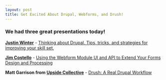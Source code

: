 ```yaml
---
layout: post
title: Get Excited About Drupal, Webforms, and Drush!
---
```


### We had three great presentations today!

**[Justin Winter](https://justinlevi.github.io/)** - [Thinking about Drupal. Tips, tricks, and strategies for improving your skill set.](https://www.icloud.com/keynote/000o0uIB15iE_nxhgEERTivAQ#intro-to-drupal)

**[Jim Costello](https://www.youtube.com/watch?v=dQw4w9WgXcQ)** - [Using the Webform Module UI and API to Extend Your Forms Design and Processing](https://docs.google.com/presentation/d/1heS_ryHA7QIkcS4UggPoSov0dzj2asi5wiG9OZPvTF4/edit?usp=sharing)

**Matt Garrison from [Upside Collective](http://upsidecollective.com/)** - [Drush: A Real Drupal Workflow](https://docs.google.com/presentation/d/14kc_d6t8_71LT8qDE1Oq8lBopFJl9cbNonpPsU29xvY/edit?usp=sharing)
